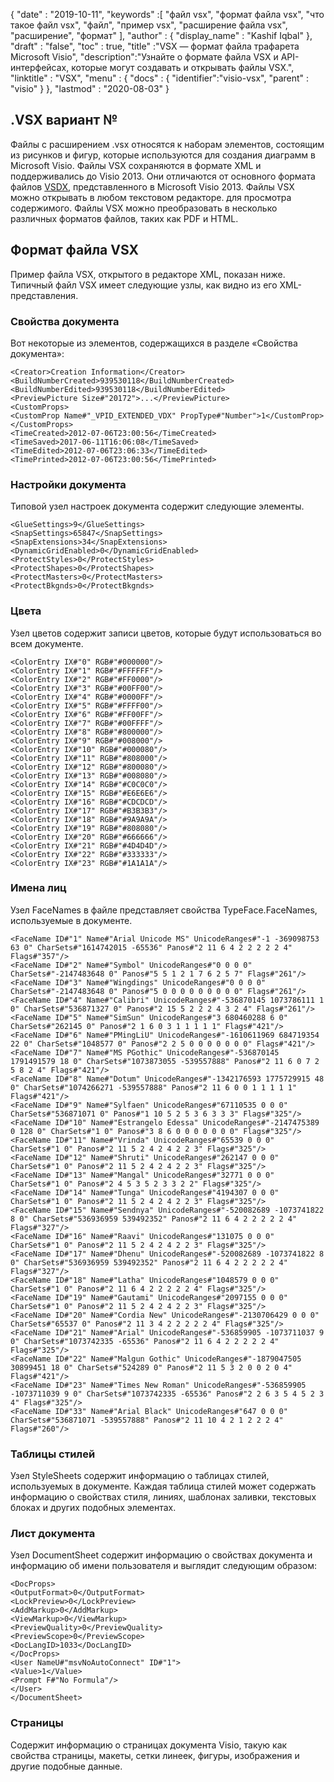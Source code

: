 {
  "date" : "2019-10-11",
  "keywords" :[ "файл vsx", "формат файла vsx", "что такое файл vsx", "файл", "пример vsx", "расширение файла vsx", "расширение", "формат" ],
  "author" : {
    "display_name" : "Kashif Iqbal"
},
  "draft" : "false",
  "toc" : true,
  "title" :"VSX — формат файла трафарета Microsoft Visio",
  "description":"Узнайте о формате файла VSX и API-интерфейсах, которые могут создавать и открывать файлы VSX.",
  "linktitle" : "VSX",
  "menu" : {
    "docs" : {
      "identifier":"visio-vsx",
      "parent" : "visio"
}
},
  "lastmod" : "2020-08-03"
}

## .VSX вариант №

Файлы с расширением .vsx относятся к наборам элементов, состоящим из рисунков и фигур, которые используются для создания диаграмм в Microsoft Visio. Файлы VSX сохраняются в формате XML и поддерживались до Visio 2013. Они отличаются от основного формата файлов [VSDX](/ru/image/vsdx/), представленного в Microsoft Visio 2013. Файлы VSX можно открывать в любом текстовом редакторе. для просмотра содержимого. Файлы VSX можно преобразовать в несколько различных форматов файлов, таких как PDF и HTML.

## Формат файла VSX ##

Пример файла VSX, открытого в редакторе XML, показан ниже. Типичный файл VSX имеет следующие узлы, как видно из его XML-представления.

### Свойства документа ###

Вот некоторые из элементов, содержащихся в разделе «Свойства документа»:

```
<Creator>Creation Information</Creator>
<BuildNumberCreated>939530118</BuildNumberCreated>
<BuildNumberEdited>939530118</BuildNumberEdited>
<PreviewPicture Size#"20172">...</PreviewPicture>
<CustomProps>
<CustomProp Name#"_VPID_EXTENDED_VDX" PropType#"Number">1</CustomProp>
</CustomProps>
<TimeCreated>2012-07-06T23:00:56</TimeCreated>
<TimeSaved>2017-06-11T16:06:08</TimeSaved>
<TimeEdited>2012-07-06T23:06:33</TimeEdited>
<TimePrinted>2012-07-06T23:00:56</TimePrinted>
```

### Настройки документа ###

Типовой узел настроек документа содержит следующие элементы.

```
<GlueSettings>9</GlueSettings>
<SnapSettings>65847</SnapSettings>
<SnapExtensions>34</SnapExtensions>
<DynamicGridEnabled>0</DynamicGridEnabled>
<ProtectStyles>0</ProtectStyles>
<ProtectShapes>0</ProtectShapes>
<ProtectMasters>0</ProtectMasters>
<ProtectBkgnds>0</ProtectBkgnds>
```

### Цвета ###

Узел цветов содержит записи цветов, которые будут использоваться во всем документе.

```
<ColorEntry IX#"0" RGB#"#000000"/>
<ColorEntry IX#"1" RGB#"#FFFFFF"/>
<ColorEntry IX#"2" RGB#"#FF0000"/>
<ColorEntry IX#"3" RGB#"#00FF00"/>
<ColorEntry IX#"4" RGB#"#0000FF"/>
<ColorEntry IX#"5" RGB#"#FFFF00"/>
<ColorEntry IX#"6" RGB#"#FF00FF"/>
<ColorEntry IX#"7" RGB#"#00FFFF"/>
<ColorEntry IX#"8" RGB#"#800000"/>
<ColorEntry IX#"9" RGB#"#008000"/>
<ColorEntry IX#"10" RGB#"#000080"/>
<ColorEntry IX#"11" RGB#"#808000"/>
<ColorEntry IX#"12" RGB#"#800080"/>
<ColorEntry IX#"13" RGB#"#008080"/>
<ColorEntry IX#"14" RGB#"#C0C0C0"/>
<ColorEntry IX#"15" RGB#"#E6E6E6"/>
<ColorEntry IX#"16" RGB#"#CDCDCD"/>
<ColorEntry IX#"17" RGB#"#B3B3B3"/>
<ColorEntry IX#"18" RGB#"#9A9A9A"/>
<ColorEntry IX#"19" RGB#"#808080"/>
<ColorEntry IX#"20" RGB#"#666666"/>
<ColorEntry IX#"21" RGB#"#4D4D4D"/>
<ColorEntry IX#"22" RGB#"#333333"/>
<ColorEntry IX#"23" RGB#"#1A1A1A"/>
```

### Имена лиц ###

Узел FaceNames в файле представляет свойства TypeFace.FaceNames, используемые в документе.

```
<FaceName ID#"1" Name#"Arial Unicode MS" UnicodeRanges#"-1 -369098753 63 0" CharSets#"1614742015 -65536" Panos#"2 11 6 4 2 2 2 2 2 4" Flags#"357"/>
<FaceName ID#"2" Name#"Symbol" UnicodeRanges#"0 0 0 0" CharSets#"-2147483648 0" Panos#"5 5 1 2 1 7 6 2 5 7" Flags#"261"/>
<FaceName ID#"3" Name#"Wingdings" UnicodeRanges#"0 0 0 0" CharSets#"-2147483648 0" Panos#"5 0 0 0 0 0 0 0 0 0" Flags#"261"/>
<FaceName ID#"4" Name#"Calibri" UnicodeRanges#"-536870145 1073786111 1 0" CharSets#"536871327 0" Panos#"2 15 5 2 2 2 4 3 2 4" Flags#"261"/>
<FaceName ID#"5" Name#"SimSun" UnicodeRanges#"3 680460288 6 0" CharSets#"262145 0" Panos#"2 1 6 0 3 1 1 1 1 1" Flags#"421"/>
<FaceName ID#"6" Name#"PMingLiU" UnicodeRanges#"-1610611969 684719354 22 0" CharSets#"1048577 0" Panos#"2 2 5 0 0 0 0 0 0 0" Flags#"421"/>
<FaceName ID#"7" Name#"MS PGothic" UnicodeRanges#"-536870145 1791491579 18 0" CharSets#"1073873055 -539557888" Panos#"2 11 6 0 7 2 5 8 2 4" Flags#"421"/>
<FaceName ID#"8" Name#"Dotum" UnicodeRanges#"-1342176593 1775729915 48 0" CharSets#"1074266271 -539557888" Panos#"2 11 6 0 0 1 1 1 1 1" Flags#"421"/>
<FaceName ID#"9" Name#"Sylfaen" UnicodeRanges#"67110535 0 0 0" CharSets#"536871071 0" Panos#"1 10 5 2 5 3 6 3 3 3" Flags#"325"/>
<FaceName ID#"10" Name#"Estrangelo Edessa" UnicodeRanges#"-2147475389 0 128 0" CharSets#"1 0" Panos#"3 8 6 0 0 0 0 0 0 0" Flags#"325"/>
<FaceName ID#"11" Name#"Vrinda" UnicodeRanges#"65539 0 0 0" CharSets#"1 0" Panos#"2 11 5 2 4 2 4 2 2 3" Flags#"325"/>
<FaceName ID#"12" Name#"Shruti" UnicodeRanges#"262147 0 0 0" CharSets#"1 0" Panos#"2 11 5 2 4 2 4 2 2 3" Flags#"325"/>
<FaceName ID#"13" Name#"Mangal" UnicodeRanges#"32771 0 0 0" CharSets#"1 0" Panos#"2 4 5 3 5 2 3 3 2 2" Flags#"325"/>
<FaceName ID#"14" Name#"Tunga" UnicodeRanges#"4194307 0 0 0" CharSets#"1 0" Panos#"2 11 5 2 4 2 4 2 2 3" Flags#"325"/>
<FaceName ID#"15" Name#"Sendnya" UnicodeRanges#"-520082689 -1073741822 8 0" CharSets#"536936959 539492352" Panos#"2 11 6 4 2 2 2 2 2 4" Flags#"327"/>
<FaceName ID#"16" Name#"Raavi" UnicodeRanges#"131075 0 0 0" CharSets#"1 0" Panos#"2 11 5 2 4 2 4 2 2 3" Flags#"325"/>
<FaceName ID#"17" Name#"Dhenu" UnicodeRanges#"-520082689 -1073741822 8 0" CharSets#"536936959 539492352" Panos#"2 11 6 4 2 2 2 2 2 4" Flags#"327"/>
<FaceName ID#"18" Name#"Latha" UnicodeRanges#"1048579 0 0 0" CharSets#"1 0" Panos#"2 11 6 4 2 2 2 2 2 4" Flags#"325"/>
<FaceName ID#"19" Name#"Gautami" UnicodeRanges#"2097155 0 0 0" CharSets#"1 0" Panos#"2 11 5 2 4 2 4 2 2 3" Flags#"325"/>
<FaceName ID#"20" Name#"Cordia New" UnicodeRanges#"-2130706429 0 0 0" CharSets#"65537 0" Panos#"2 11 3 4 2 2 2 2 2 4" Flags#"325"/>
<FaceName ID#"21" Name#"Arial" UnicodeRanges#"-536859905 -1073711037 9 0" CharSets#"1073742335 -65536" Panos#"2 11 6 4 2 2 2 2 2 4" Flags#"325"/>
<FaceName ID#"22" Name#"Malgun Gothic" UnicodeRanges#"-1879047505 30899451 18 0" CharSets#"524289 0" Panos#"2 11 5 3 2 0 0 2 0 4" Flags#"421"/>
<FaceName ID#"23" Name#"Times New Roman" UnicodeRanges#"-536859905 -1073711039 9 0" CharSets#"1073742335 -65536" Panos#"2 2 6 3 5 4 5 2 3 4" Flags#"325"/>
<FaceName ID#"33" Name#"Arial Black" UnicodeRanges#"647 0 0 0" CharSets#"536871071 -539557888" Panos#"2 11 10 4 2 1 2 2 2 4" Flags#"260"/>
```

### Таблицы стилей ###

Узел StyleSheets содержит информацию о таблицах стилей, используемых в документе. Каждая таблица стилей может содержать информацию о свойствах стиля, линиях, шаблонах заливки, текстовых блоках и других подобных элементах.

### Лист документа ###

Узел DocumentSheet содержит информацию о свойствах документа и информацию об имени пользователя и выглядит следующим образом:

```
<DocProps>
<OutputFormat>0</OutputFormat>
<LockPreview>0</LockPreview>
<AddMarkup>0</AddMarkup>
<ViewMarkup>0</ViewMarkup>
<PreviewQuality>0</PreviewQuality>
<PreviewScope>0</PreviewScope>
<DocLangID>1033</DocLangID>
</DocProps>
<User NameU#"msvNoAutoConnect" ID#"1">
<Value>1</Value>
<Prompt F#"No Formula"/>
</User>
</DocumentSheet>
```

### Страницы ###

Содержит информацию о страницах документа Visio, такую как свойства страницы, макеты, сетки линеек, фигуры, изображения и другие подобные данные.

